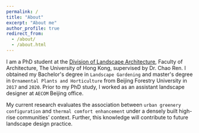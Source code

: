 ```yaml
---
permalink: /
title: "About"
excerpt: "About me"
author_profile: true
redirect_from: 
  - /about/
  - /about.html
---
```


I am a PhD student at the [Division of Landscape Architecture](https://www.arch.hku.hk/programmes_/dla/), Faculty of Architecture, The University of Hong Kong, supervised by Dr. Chao Ren. I obtained my Bachelor's degree in `Landscape Gardening` and master's degree in `Ornamental Plants and Horticulture` from Beijing Forestry University in `2017` and `2020`. Prior to my PhD study, I worked as an assistant landscape designer at `AECOM` Beijing office.

My current research evaluates the association between `urban greenery configuration` and `thermal comfort enhancement` under a densely built high-rise communities’ context. Further, this knowledge will contribute to future landscape design practice.